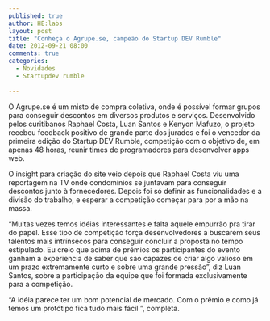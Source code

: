 ```yaml
---
published: true
author: HE:labs
layout: post
title: "Conheça o Agrupe.se, campeão do Startup DEV Rumble"
date: 2012-09-21 08:00
comments: true
categories:
  - Novidades
  - Startupdev rumble
     
---
```


O Agrupe.se é um misto de compra coletiva, onde é possível formar grupos para conseguir descontos em diversos produtos e serviços. Desenvolvido pelos curitibanos  Raphael Costa, Luan Santos e Kenyon Mafuzo, o projeto recebeu feedback positivo de grande parte dos jurados e foi o vencedor da primeira edição do Startup DEV Rumble, competição com o objetivo de, em apenas 48 horas, reunir times de programadores para desenvolver apps web.

O insight para criação do site veio depois que  Raphael Costa viu uma reportagem na TV onde condomínios se juntavam para conseguir descontos junto à fornecedores. Depois foi só definir as funcionalidades e a divisão do trabalho, e esperar a competição começar para por a mão na massa.

“Muitas vezes temos idéias interessantes e falta aquele empurrão pra tirar do papel. Esse tipo de competição força desenvolvedores a buscarem seus talentos mais intrínsecos para conseguir concluir a proposta no tempo estipulado. Eu creio que acima de prêmios os participantes do evento ganham a experiencia de saber que são capazes de criar algo valioso em um prazo extremamente curto e sobre uma grande pressão”, diz Luan Santos, sobre a participação da equipe que foi formada exclusivamente para a competição.

“A idéia parece ter um bom potencial de mercado. Com o prêmio e como já temos um protótipo fica tudo mais fácil ”, completa.